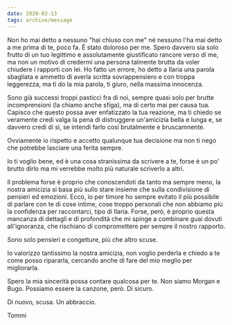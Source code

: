 ```yaml
---
date: 2020-03-13
tags: archive/message
---
```

Non ho mai detto a nessuno "hai chiuso con me" né nessuno l'ha mai detto a me prima di te, poco fa. È stato doloroso per me. Spero davvero sia solo frutto di un tuo legittimo e assolutamente giustificato rancore verso di me, ma non un motivo di credermi una persona talmente brutta da voler chiudere i rapporti con lei. Ho fatto un errore, ho detto a Ilaria una parola sbagliata e ammetto di averla scritta sovrappensiero e con troppa leggerezza, ma ti do la mia parola, ti giuro, nella massima innocenza.

Sono già successi troppi pasticci fra di noi, sempre quasi solo per brutte incomprensioni (la chiamo anche sfiga), ma di certo mai per causa tua. Capisco che questo possa aver enfatizzato la tua reazione, ma ti chiedo se veramente credi valga la pena di distruggere un'amicizia bella e lunga e, se davvero credi di sì, se intendi farlo così brutalmente e bruscamnente.

Ovviamente io rispetto e accetto qualunque tua decisione ma non ti nego che potrebbe lasciare una ferita sempre.

Io ti voglio bene, ed è una cosa stranissima da scrivere a te, forse è un po' brutto dirlo ma mi verrebbe molto più naturale scriverlo a altri.

Il problema forse è proprio che conoscendoti da tanto ma sempre meno, la nostra amicizia si basa più sullo stare insieme che sulla condivisione di pensieri ed emozioni. Ecco, io per timore ho sempre evitato il più possibile di parlare con te di cose intime, cose troppo personali che non abbiamo più la confidenza per raccontarci, tipo di Ilaria. Forse, però, è proprio questa mancanza di dettagli e di profondità che mi spinge a combinare guai dovuti all'ignoranza, che rischiano di compromettere per sempre il nostro rapporto.

Sono solo pensieri e congetture, più che altro scuse.

Io valorizzo tantissimo la nostra amicizia, non voglio perderla e chiedo a te come posso ripararla, cercando anche di fare del mio meglio per migliorarla.

Spero la mia sincerità possa contare qualcosa per te. Non siamo Morgan e Bugo. Possiamo essere la canzone, però. Di sicuro.

Di nuovo, scusa. Un abbraccio.

Tommi